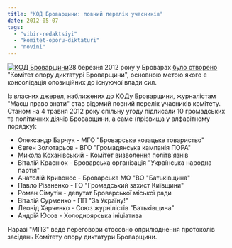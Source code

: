 ```yaml
---
title: "КОД Броварщини: повний перелік учасників"
date: 2012-05-07
tags: 
  - "vibir-redaktsiyi"
  - "komitet-oporu-diktaturi"
  - "novini"
---
```


[![](https://mpz.brovary.org/wp-content/uploads/2012/05/KOD-Brovarshhini.jpg "КОД Броварщини")](https://mpz.brovary.org/wp-content/uploads/2012/05/KOD-Brovarshhini.jpg)28 березня 2012 року у Броварах [було створено](https://mpz.brovary.org/pidpisano-ugodu-pro-stvorennya-komitetu-oporu-diktaturi-v-brovarah/ "Підписано Угоду про створення Комітету Опору Диктатурі в Броварах") "Комітет опору диктатурі Броварщини", основною метою якого є консолідація опозиційних до існуючої влади сил.

Із власних джерел, наближених до КОДу Броварщини, журналістам "Маєш право знати" став відомий повний перелік учасників комітету. Станом на 4 травня 2012 року спільну угоду підписали 10 громадських та політичних діячів Броварщини, а саме (прізвища у алфавітному порядку):

- Олександр Барчук - МГО "Броварське козацьке товариство"
- Євген Золотарьов - ВГО "Громадянська кампанія ПОРА"
- Микола Коханівський - Комітет визволення політв'язнів
- Віталій Краснюк - Броварська організація "Українська народна партія"
- Анатолій Кривонос - Броварська МО "ВО "Батьківщина"
- Павло Різаненко - ГО "Громадський захист Київщини"
- Роман Сімутін - депутат Броварської міської ради
- Віталій Сурменко - ПП "За Україну!"
- Леонід Харченко - Союз журнілістів "Батьківщина"
- Андрій Юсов - Холодноярська ініціатива

Наразі "МПЗ" веде переговори стосовно оприлюднення протоколів засідань Комітету опору диктатури Броварщини.
